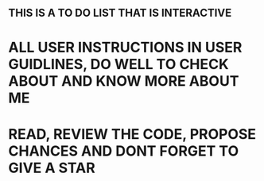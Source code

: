 ## THIS IS A TO DO LIST THAT IS INTERACTIVE

# ALL USER INSTRUCTIONS IN USER GUIDLINES, DO WELL TO CHECK ABOUT AND KNOW MORE ABOUT ME 

# READ, REVIEW THE CODE, PROPOSE CHANCES AND DONT FORGET TO GIVE A STAR
